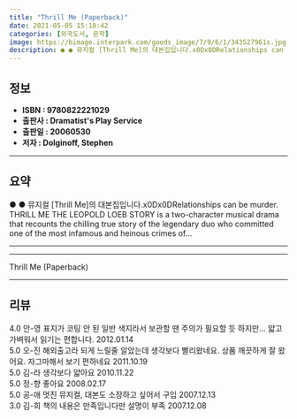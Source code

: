 ```yaml
---
title: "Thrill Me (Paperback)"
date: 2021-05-05 15:10:42
categories: [외국도서, 문학]
image: https://bimage.interpark.com/goods_image/7/9/6/1/343527961s.jpg
description: ● ● 뮤지컬 [Thrill Me]의 대본집입니다.x0Dx0DRelationships can be murder. THRILL ME THE LEOPOLD LOEB STORY is a two-character musical drama that recounts the chilling t
---
```


## **정보**

- **ISBN : 9780822221029**
- **출판사 : Dramatist's Play Service**
- **출판일 : 20060530**
- **저자 : Dolginoff, Stephen**

------



## **요약**

●  ●  뮤지컬 [Thrill Me]의 대본집입니다.x0Dx0DRelationships can be murder. THRILL ME THE LEOPOLD  LOEB STORY is a two-character musical drama that recounts the chilling true story of the legendary duo who committed one of the most infamous and heinous crimes of... 

------



------


Thrill Me (Paperback) 

------


## **리뷰** 

4.0 안-영 표지가 코팅 안 된 일반 색지라서 보관할 땐 주의가 필요할 듯 하지만... 얇고 가벼워서 읽기는 편합니다. 2012.01.14 <br/>5.0 오-진 해외출고라 되게 느릴줄 알았는데 생각보다 빨리왔네요. 상품 깨끗하게 잘 왔어요. 자그마해서 보기 편하네요 2011.10.19 <br/>5.0 김-라 생각보다 얇아요 2010.11.22 <br/>5.0 정-향 좋아요 2008.02.17 <br/>5.0 공-애 멋진 뮤지컬, 대본도 소장하고 싶어서 구입 2007.12.13 <br/>3.0 김-희 책의 내용은 만족입니다만 설명이 부족 2007.12.08 <br/>